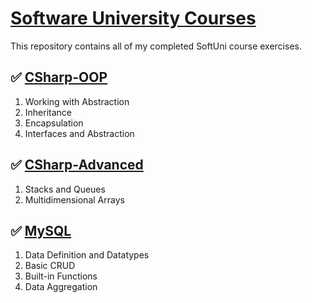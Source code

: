 # [Software University Courses](https://softuni.bg/)
This repository contains all of my completed SoftUni course exercises.

## :white_check_mark: [CSharp-OOP](https://github.com/imp111/SoftUni/tree/main/02.%20C%23%20OOP)
01. Working with Abstraction
02. Inheritance
03. Encapsulation
04. Interfaces and Abstraction
<!--
6. Polymorphism
7. SOLID
8. Reflection and Attributes
9. Exceptions and error handling
10. Unit testing
11. Test-driven development
-->

## :white_check_mark: [CSharp-Advanced](https://github.com/imp111/SoftUni/tree/main/03.%20C%23%20Advanced)
01. Stacks and Queues
02. Multidimensional Arrays
<!--
3. Sets and Dictionaries Advanced
4. Streams, Files, and Directories
5. Functional Programming
6. Defining Classes
7. Generics
8. Iterators and Comparators
-->

## :white_check_mark: [MySQL](https://github.com/imp111/SoftUni/tree/main/05.%20MySQL)
01. Data Definition and Datatypes
02. Basic CRUD
03. Built-in Functions
04. Data Aggregation
<!--
5. Table Relations
6. Joins, Subqueries, CTE and Indices
7. Database Programmability and Transactions
8. Additional Exercises 
-->
